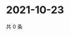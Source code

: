 # 2021-10-23

共 0 条

<!-- BEGIN WEIBO -->
<!-- 最后更新时间 Sat Oct 23 2021 12:18:20 GMT+0800 (China Standard Time) -->

<!-- END WEIBO -->
